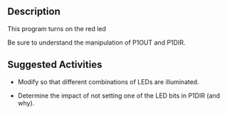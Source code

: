 ## Description
This program turns on the red led

Be sure to understand the manipulation of P1OUT and P1DIR.

## Suggested Activities

* Modify so that different combinations of LEDs are illuminated.

* Determine the impact of not setting one of the LED bits in P1DIR (and why). 
